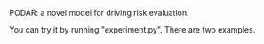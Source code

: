 PODAR: a novel model for driving risk evaluation.

You can try it by running "experiment.py". There are two examples.
